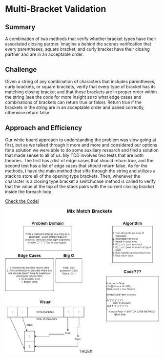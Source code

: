# Multi-Bracket Validation

## Summary

A combination of two methods that verify whether bracket types have their associated closing partner.  Imagine a behind the scenes verification that every parentheses, square bracket, and curly bracket have their closing partner and are in an acceptable order.

## Challenge

Given a string of any combination of characters that includes parentheses, curly brackets, or square brackets, verify that every type of bracket has its matching closing bracket and that those brackets are in proper order within the string \(see the code for more insight as to what edge cases and combinations of brackets can return true or false\).  Return true if the brackets in the string are in an acceptable order and paired correctly, otherwise return false.

## Approach and Efficiency

Our white board approach to understanding the problem was slow going at first, but as we talked through it more and more and considered our options for a solution we were able to do some auxiliary research and find a solution that made sense to all of us.  My TDD involves two tests that are both theories.  The first has a list of edge cases that should return true, and the second test has a list of edge cases that should return false.  As for the methods, I have the main method that sifts through the string and utilizes a stack to store all of the opening type brackets.  Then, whenever the character is a closing type bracket a switch\case method is called to verify that the value at the top of the stack pairs with the current closing bracket inside the foreach loop.

[Check the Code!](../Challenges/StacksAndQueues/MultiBracketValidation.cs)

![White Board Solution](assets/mixMatchBrackets.png)
